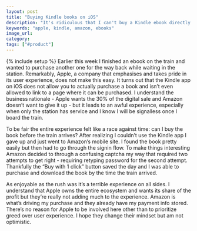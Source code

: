 ```yaml
---
layout: post
title: "Buying Kindle books on iOS"
description: "It's ridiculous that I can't buy a Kindle ebook directly from the iOS Kindle app."
keywords: "apple, kindle, amazon, ebooks"
image_url:
category:
tags: ["#product"]
---
```

{% include setup %}
Earlier this week I finished an ebook on the train and wanted to purchase another one for the way back while waiting in the station. Remarkably, Apple, a company that emphasises and takes pride in its user experience, does not make this easy. It turns out that the Kindle app on iOS does not allow you to actually purchase a book and isn’t even allowed to link to a page where it can be purchased. I understand the business rationale - Apple wants the 30% of the digital sale and Amazon doesn’t want to give it up - but it leads to an awful experience, especially when only the station has service and I know I will be signalless once I board the train.

To be fair the entire experience felt like a race against time: can I buy the book before the train arrives? After realizing I couldn’t use the Kindle app I gave up and just went to Amazon’s mobile site. I found the book pretty easily but then had to go through the signin flow. To make things interesting Amazon decided to through a confusing captcha my way that required two attempts to get right - requiring retyping password for the second attempt. Thankfully the “Buy with 1 click” button saved the day and I was able to purchase and download the book by the time the train arrived.

As enjoyable as the rush was it’s a terrible experience on all sides. I understand that Apple owns the entire ecosystem and wants its share of the profit but they’re really not adding much to the experience. Amazon is what’s driving my purchase and they already have my payment info stored. There’s no reason for Apple to be involved here other than to prioritize greed over user experience. I hope they change their mindset but am not optimistic.
